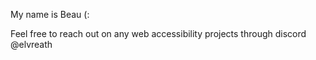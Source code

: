 My name is Beau (:

Feel free to reach out on any web accessibility projects through discord @elvreath 

